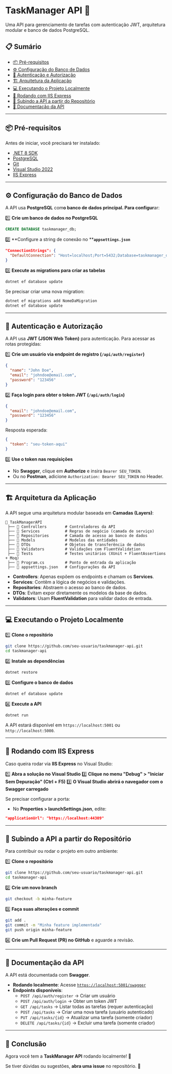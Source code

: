 # TaskManager API 🚀

Uma API para gerenciamento de tarefas com autenticação JWT, arquitetura modular e banco de dados PostgreSQL.

## 📋 Sumário

- [📦 Pré-requisitos](#pré-requisitos)
- [⚙️ Configuração do Banco de Dados](#configuração-do-banco-de-dados)
- [🔐 Autenticação e Autorização](#autenticação-e-autorização)
- [🏗️ Arquitetura da Aplicação](#arquitetura-da-aplicação)
- [💻 Executando o Projeto Localmente](#executando-o-projeto-localmente)
- [🚀 Rodando com IIS Express](#rodando-com-iis-express)
- [📂 Subindo a API a partir do Repositório](#subindo-a-api-a-partir-do-repositório)
- [📄 Documentação da API](#documentação-da-api)

---

## 📦 Pré-requisitos

Antes de iniciar, você precisará ter instalado:

- [.NET 8 SDK](https://dotnet.microsoft.com/en-us/download/dotnet/8.0)
- [PostgreSQL](https://www.postgresql.org/download/)
- [Git](https://git-scm.com/downloads)
- [Visual Studio 2022](https://visualstudio.microsoft.com/pt-br/downloads/)
- [IIS Express](https://learn.microsoft.com/en-us/iis/extensions/introduction-to-iis-express/iis-express-overview)

---

## ⚙️ Configuração do Banco de Dados

A API usa **PostgreSQL** com**o banco de dados principal. Para configur**ar:

1️⃣ **Crie um banco de dados no PostgreSQL**

```sql
CREATE DATABASE taskmanager_db;
```

2️⃣ **Configure a string de conexão no ****`appsettings.json`**

```json
"ConnectionStrings": {
  "DefaultConnection": "Host=localhost;Port=5432;Database=taskmanager_db;Username=seu_usuario;Password=sua_senha"
}
```

3️⃣ **Execute as migrations para criar as tabelas**

```sh
dotnet ef database update
```

Se precisar criar uma nova migration:

```sh
dotnet ef migrations add NomeDaMigration
dotnet ef database update
```

---

## 🔐 Autenticação e Autorização

A API usa **JWT (JSON Web Token)** para autenticação. Para acessar as rotas protegidas:

1️⃣ **Crie um usuário via endpoint de registro (****`/api/auth/register`****)**

```json
{
  "name": "John Doe",
  "email": "johndoe@email.com",
  "password": "123456"
}
```

2️⃣ **Faça login para obter o token JWT (****`/api/auth/login`****)**

```json
{
  "email": "johndoe@email.com",
  "password": "123456"
}
```

Resposta esperada:

```json
{
  "token": "seu-token-aqui"
}
```

3️⃣ **Use o token nas requisições**

- No **Swagger**, clique em **Authorize** e insira `Bearer SEU_TOKEN`.
- Ou no **Postman**, adicione `Authorization: Bearer SEU_TOKEN` no Header.

---

## 🏗️ Arquitetura da Aplicação

A API segue uma arquitetura modular baseada em **Camadas (Layers)**:

```
📂 TaskManagerAPI
 ├── 📂 Controllers        # Controladores da API
 ├── 📂 Services           # Regras de negócio (camada de serviço)
 ├── 📂 Repositories       # Camada de acesso ao banco de dados
 ├── 📂 Models             # Modelos das entidades
 ├── 📂 DTOs               # Objetos de transferência de dados
 ├── 📂 Validators         # Validações com FluentValidation
 ├── 📂 Tests              # Testes unitários (XUnit + FluentAssertions + Moq)
 ├── 📄 Program.cs         # Ponto de entrada da aplicação
 ├── 📄 appsettings.json   # Configurações da API
```

- **Controllers**: Apenas expõem os endpoints e chamam os **Services**.
- **Services**: Contêm a lógica de negócios e validações.
- **Repositories**: Abstraem o acesso ao banco de dados.
- **DTOs**: Evitam expor diretamente os modelos da base de dados.
- **Validators**: Usam **FluentValidation** para validar dados de entrada.

---

## 💻 Executando o Projeto Localmente

1️⃣ **Clone o repositório**

```sh
git clone https://github.com/seu-usuario/taskmanager-api.git
cd taskmanager-api
```

2️⃣ **Instale as dependências**

```sh
dotnet restore
```

3️⃣ **Configure o banco de dados**

```sh
dotnet ef database update
```

4️⃣ **Execute a API**

```sh
dotnet run
```

A API estará disponível em `https://localhost:5001` ou `http://localhost:5000`.

---

## 🚀 Rodando com IIS Express

Caso queira rodar via **IIS Express** no Visual Studio:

1️⃣ **Abra a solução no Visual Studio**
2️⃣ **Clique no menu "Debug" > "Iniciar Sem Depuração" (Ctrl + F5)**
3️⃣ **O Visual Studio abrirá o navegador com o Swagger carregado**

Se precisar configurar a porta:

- No **Properties > launchSettings.json**, edite:

```json
"applicationUrl": "https://localhost:44309"
```

---

## 📂 Subindo a API a partir do Repositório

Para contribuir ou rodar o projeto em outro ambiente:

1️⃣ **Clone o repositório**

```sh
git clone https://github.com/seu-usuario/taskmanager-api.git
cd taskmanager-api
```

2️⃣ **Crie um novo branch**

```sh
git checkout -b minha-feature
```

3️⃣ **Faça suas alterações e commit**

```sh
git add .
git commit -m "Minha feature implementada"
git push origin minha-feature
```

4️⃣ **Crie um Pull Request (PR) no GitHub** e aguarde a revisão.

---

## 📄 Documentação da API

A API está documentada com **Swagger**.

- **Rodando localmente**: Acesse [`https://localhost:5001/swagger`](https://localhost:5001/swagger)
- **Endpoints disponíveis**:
  - `POST /api/auth/register` → Criar um usuário
  - `POST /api/auth/login` → Obter um token JWT
  - `GET /api/tasks` → Listar todas as tarefas (requer autenticação)
  - `POST /api/tasks` → Criar uma nova tarefa (usuário autenticado)
  - `PUT /api/tasks/{id}` → Atualizar uma tarefa (somente criador)
  - `DELETE /api/tasks/{id}` → Excluir uma tarefa (somente criador)

---

## 🎯 Conclusão

Agora você tem a **TaskManager API** rodando localmente! 🎉

Se tiver dúvidas ou sugestões, **abra uma issue** no repositório. 🚀

